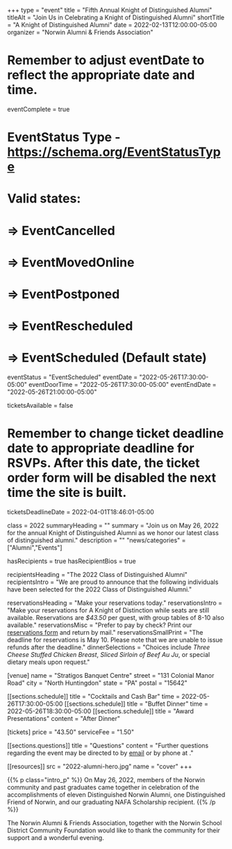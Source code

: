+++
type          = "event"
title         = "Fifth Annual Knight of Distinguished Alumni"
titleAlt      = "Join Us in Celebrating a Knight of Distinguished Alumni"
shortTitle    = "A Knight of Distinguished Alumni"
date          = 2022-02-13T12:00:00-05:00
organizer     = "Norwin Alumni & Friends Association"
# Remember to adjust eventDate to reflect the appropriate date and time.
eventComplete = true
# EventStatus Type - https://schema.org/EventStatusType
# Valid states:
# => EventCancelled
# => EventMovedOnline
# => EventPostponed
# => EventRescheduled
# => EventScheduled (Default state)
eventStatus = "EventScheduled"
eventDate     = "2022-05-26T17:30:00-05:00"
eventDoorTime = "2022-05-26T17:30:00-05:00"
eventEndDate  = "2022-05-26T21:00:00-05:00"

ticketsAvailable = false
# Remember to change ticket deadline date to appropriate deadline for RSVPs. After this date, the ticket order form will be disabled the next time the site is built.
ticketsDeadlineDate = 2022-04-01T18:46:01-05:00

class = 2022
summaryHeading = ""
summary = "Join us on May 26, 2022 for the annual Knight of Distinguished Alumni as we honor our latest class of distinguished alumni."
description   = ""
"news/categories" = ["Alumni","Events"]

hasRecipients     = true
hasRecipientBios  = true

recipientsHeading = "The 2022 Class of Distinguished Alumni"
recipientsIntro   = "We are proud to announce that the following individuals have been selected for the 2022 Class of Distinguished Alumni."

reservationsHeading = "Make your reservations today."
reservationsIntro = "Make your reservations for A Knight of Distinction while seats are still available. Reservations are *$43.50* per guest, with group tables of 8-10 also available."
reservationsMisc = "Prefer to pay by check? Print our <a href='knight-of-distinguished-alumni-reservation-form.pdf' class='link--pdf' target='_blank'>reservations form</a> and return by mail."
reservationsSmallPrint = "The deadline for reservations is May 10. Please note that we are unable to issue refunds after the deadline."
dinnerSelections = "Choices include *Three Cheese Stuffed Chicken Breast*, *Sliced Sirloin of Beef Au Ju*, or special dietary meals upon request."

[venue]
  name   = "Stratigos Banquet Centre"
  street = "131 Colonial Manor Road"
  city   = "North Huntingdon"
  state  = "PA"
  postal = "15642"

[[sections.schedule]]
  title = "Cocktails and Cash Bar"
  time  = 2022-05-26T17:30:00-05:00
[[sections.schedule]]
  title = "Buffet Dinner"
  time  = 2022-05-26T18:30:00-05:00
[[sections.schedule]]
  title   = "Award Presentations"
  content = "After Dinner"

[tickets]
  price        = "43.50"
  serviceFee   = "1.50"

[[sections.questions]]
  title   = "Questions"
  content = "Further questions regarding the event may be directed to <FIRST> <LAST> by [email](mailto:alumni@nsdcf.org) or by phone at <PHONE>."

[[resources]]
  src  = "2022-alumni-hero.jpg"
  name = "cover"
+++

{{% p class="intro_p" %}}
On May 26, 2022, members of the Norwin community and past graduates came together in celebration of the accomplishments of eleven Distinguished Norwin Alumni, one Distinguished Friend of Norwin, and our graduating NAFA Scholarship recipient.
{{% /p %}}

The Norwin Alumni & Friends Association, together with the Norwin School District Community Foundation would like to thank the community for their support and a wonderful evening.
